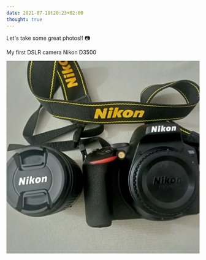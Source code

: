 ```yaml
---
date: 2021-07-18t20:23+02:00
thought: true
---
```


Let's take some great photos!! 📷

My first DSLR camera Nikon D3500

![](d3500.jpg "Nikon D3500 with lens")
